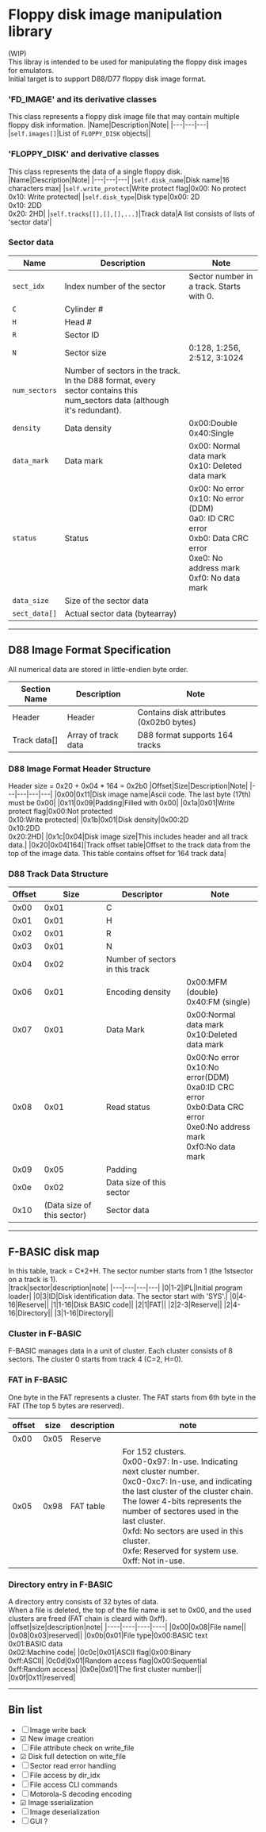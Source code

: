 # Floppy disk image manipulation library
(WIP)  
This libray is intended to be used for manipulating the floppy disk images for emulators.  
Initial target is to support D88/D77 floppy disk image format.  

### 'FD_IMAGE' and its derivative classes
This class represents a floppy disk image file that may contain multiple floppy disk information.
|Name|Description|Note|
|---|---|---|
|`self.images[]`|List of `FLOPPY_DISK` objects||


### 'FLOPPY_DISK' and derivative classes
This class represents the data of a single floppy disk.
|Name|Description|Note|
|---|---|---|
|`self.disk_name`|Disk name|16 characters max|
|`self.write_protect`|Write protect flag|0x00: No protect<br>0x10: Write protected|
|`self.disk_type`|Disk type|0x00: 2D<br>0x10: 2DD<br>0x20: 2HD|
|`self.tracks[[],[],[],...]`|Track data|A list consists of lists of 'sector data'|



### Sector data
|Name|Description|Note|
|---|---|---|
|`sect_idx`|Index number of the sector|Sector number in a track. Starts with 0.|
|`C`|Cylinder #||
|`H`|Head #||
|`R`|Sector ID||
|`N`|Sector size|0:128, 1:256, 2:512, 3:1024|
|`num_sectors`|Number of sectors in the track. In the D88 format, every sector contains this num_sectors data (although it's redundant).|
|`density`|Data density|0x00:Double<br>0x40:Single|
|`data_mark`|Data mark|0x00: Normal data mark<br>0x10: Deleted data mark|
|`status`|Status|0x00: No error<br>0x10: No error (DDM)<br>0a0: ID CRC error<br>0xb0: Data CRC error<br>0xe0: No address mark<br>0xf0: No data mark|
|`data_size`|Size of the sector data||
|`sect_data[]`|Actual sector data (bytearray)|


-------------------------------------------

## D88 Image Format Specification

All numerical data are stored in little-endien byte order.

|Section Name|Description|Note|
|---|---|---|
|Header|Header|Contains disk attributes (0x02b0 bytes)|
|Track data[]|Array of track data|D88 format supports 164 tracks|

### D88 Image Format Header Structure  
Header size = 0x20 + 0x04 * 164 = 0x2b0
|Offset|Size|Description|Note|
|---|---|---|---|
|0x00|0x11|Disk image name|Ascii code. The last byte (17th) must be 0x00|
|0x11|0x09|Padding|Filled with 0x00|
|0x1a|0x01|Write protect flag|0x00:Not protected<br>0x10:Write protected|
|0x1b|0x01|Disk density|0x00:2D<br>0x10:2DD<br>0x20:2HD|
|0x1c|0x04|Disk image size|This includes header and all track data.|
|0x20|0x04[164]|Track offset table|Offset to the track data from the top of the image data. This table contains offset for 164 track data|

### D88 Track Data Structure  
|Offset|Size|Descriptor|Note|
|---|---|---|---|
|0x00|0x01|C||
|0x01|0x01|H||
|0x02|0x01|R||
|0x03|0x01|N||
|0x04|0x02|Number of sectors in this track||
|0x06|0x01|Encoding density|0x00:MFM (double)<br>0x40:FM (single)|
|0x07|0x01|Data Mark|0x00:Normal data mark<br>0x10:Deleted data mark|
|0x08|0x01|Read status|0x00:No error<br>0x10:No error(DDM)<br>0xa0:ID CRC error<br>0xb0:Data CRC error<br>0xe0:No address mark<br>0xf0:No data mark|
|0x09|0x05|Padding||
|0x0e|0x02|Data size of this sector||
|0x10|(Data size of this sector)|Sector data||

--------------------------------------------------------------

## F-BASIC disk map
In this table, track = C*2+H. The sector number starts from 1 (the 1stsector on a track is 1).  
|track|sector|description|note|
|---|---|---|---|
|0|1-2|IPL|Initial program loader|
|0|3|ID|Disk identification data. The sector start with 'SYS'.|
|0|4-16|Reserve||
|1|1-16|Disk BASIC code||
|2|1|FAT||
|2|2-3|Reserve||
|2|4-16|Directory||
|3|1-16|Directory||

### Cluster in F-BASIC  
F-BASIC manages data in a unit of cluster. Each cluster consists of 8 sectors. The cluster 0 starts from track 4 (C=2, H=0).

### FAT in F-BASIC
One byte in the FAT represents a cluster. The FAT starts from 6th byte in the FAT (The top 5 bytes are reserved).

|offset|size|description|note|
|----|----|----|----|
|0x00|0x05|Reserve||
|0x05|0x98|FAT table|For 152 clusters.<br>0x00-0x97: In-use. Indicating next cluster number.<br>0xc0-0xc7: In-use, and indicating the last cluster of the cluster chain. The lower 4-bits represents the number of sectores used in the last cluster.<br>0xfd: No sectors are used in this cluster.<br>0xfe: Reserved for system use.<br>0xff: Not in-use.|

### Directory entry in F-BASIC  

A directory entry consists of 32 bytes of data.  
When a file is deleted, the top of the file name is set to 0x00, and the used clusters are freed (FAT chain is cleard with 0xff).
|offset|size|description|note|
|----|----|----|----|
|0x00|0x08|File name||
|0x08|0x03|reserved||
|0x0b|0x01|File type|0x00:BASIC text<br>0x01:BASIC data<br>0x02:Machine code|
|0c0c|0x01|ASCII flag|0x00:Binary<br>0xff:ASCII|
|0c0d|0x01|Random access flag|0x00:Sequential<br>0xff:Random access|
|0x0e|0x01|The first cluster number||
|0x0f|0x11|reserved|

-----------------------------
## Bin list
- ☐ Image write back
- ☑ New image creation
- ☐ File attribute check on write_file
- ☑ Disk full detection on wite_file
- ☐ Sector read error handling
- ☐ File access by dir_idx
- ☐ File access CLI commands
- ☐ Motorola-S decoding encoding
- ☑ Image sserialization
- ☐ Image deserialization
- ☐ GUI ?
